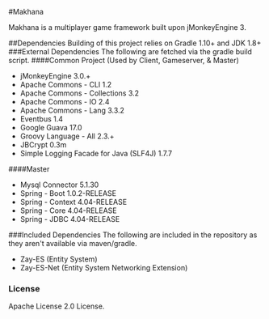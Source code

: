 #Makhana

Makhana is a multiplayer game framework built upon jMonkeyEngine 3.

##Dependencies
Building of this project relies on Gradle 1.10+ and JDK 1.8+
###External Dependencies
The following are fetched via the gradle build script.
####Common Project (Used by Client, Gameserver, & Master)
* jMonkeyEngine 3.0.+
* Apache Commons - CLI 1.2
* Apache Commons - Collections 3.2
* Apache Commons - IO 2.4
* Apache Commons - Lang 3.3.2
* Eventbus 1.4
* Google Guava 17.0
* Groovy Language - All 2.3.+
* JBCrypt 0.3m
* Simple Logging Facade for Java (SLF4J) 1.7.7

####Master
* Mysql Connector 5.1.30
* Spring - Boot 1.0.2-RELEASE
* Spring - Context 4.04-RELEASE
* Spring - Core 4.04-RELEASE
* Spring - JDBC 4.04-RELEASE

###Included Dependencies
The following are included in the repository as they aren't available via maven/gradle.

* Zay-ES (Entity System)
* Zay-ES-Net (Entity System Networking Extension)

### License

Apache License 2.0 License.
